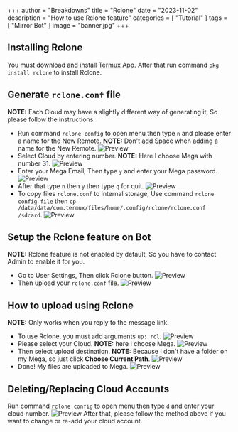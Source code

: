 +++
author = "Breakdowns"
title = "Rclone"
date = "2023-11-02"
description = "How to use Rclone feature"
categories = [
    "Tutorial"
]
tags = [
    "Mirror Bot"
]
image = "banner.jpg"
+++

## Installing Rclone
You must download and install [Termux](https://github.com/termux/termux-app/releases) App. After that run command `pkg install rclone` to install Rclone.

## Generate `rclone.conf` file
**NOTE:** Each Cloud may have a slightly different way of generating it, So please follow the instructions.
- Run command `rclone config` to open menu then type `n` and please enter a name for the New Remote. **NOTE:** Don't add Space when adding a name for the New Remote.
![Preview](rclone-config.jpg)
- Select Cloud by entering number. **NOTE:** Here I choose Mega with number 31.
![Preview](choose-rclone-cloud.jpg)
- Enter your Mega Email, Then type `y` and enter your Mega password.
![Preview](credential-account.jpg)
- After that type `n` then `y` then type `q` for quit.
![Preview](completed.jpg)
- To copy files `rclone.conf` to internal storage, Use command `rclone config file` then `cp /data/data/com.termux/files/home/.config/rclone/rclone.conf /sdcard`.
![Preview](copy-rclone-file.jpg)

## Setup the Rclone feature on Bot
**NOTE:** Rclone feature is not enabled by default, So you have to contact Admin to enable it for you.
- Go to User Settings, Then click Rclone button.
![Preview](setup-rclone.jpg)
- Then upload your `rclone.conf` file.
![Preview](upload-rclone-file.jpg)

## How to upload using Rclone
**NOTE:** Only works when you reply to the message link.
- To use Rclone, you must add arguments `up: rcl`.
![Preview](command-rclone.jpg)
- Please select your Cloud. **NOTE:** here I choose Mega.
![Preview](choose-cloud.jpg)
- Then select upload destination. **NOTE:** Because I don't have a folder on my Mega, so just click **Choose Current Path**.
![Preview](choose-path.jpg)
- Done! My files are uploaded to Mega.
![Preview](done.jpg)

## Deleting/Replacing Cloud Accounts
Run command `rclone config` to open menu then type `d` and enter your cloud number.
![Preview](change-cloud-account.jpg)
After that, please follow the method above if you want to change or re-add your cloud account.
